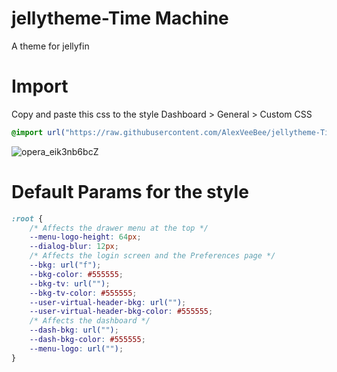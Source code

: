 # jellytheme-Time Machine
A theme for jellyfin

# Import
Copy and paste this css to the style
Dashboard > General > Custom CSS
```css
@import url("https://raw.githubusercontent.com/AlexVeeBee/jellytheme-Time-Machine/main/jellytheme-chroma.css");
```
![opera_eik3nb6bcZ](https://user-images.githubusercontent.com/75509525/233450798-77f706f4-fe26-437b-9f79-09ad9cfac1ca.png)

# Default Params for the style
```css
:root {
    /* Affects the drawer menu at the top */
    --menu-logo-height: 64px;
    --dialog-blur: 12px;
    /* Affects the login screen and the Preferences page */
    --bkg: url("f");
    --bkg-color: #555555;    
    --bkg-tv: url("");
    --bkg-tv-color: #555555;
    --user-virtual-header-bkg: url("");
    --user-virtual-header-bkg-color: #555555;    
    /* Affects the dashboard */
    --dash-bkg: url("");
    --dash-bkg-color: #555555;
    --menu-logo: url("");
}
```
